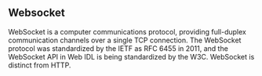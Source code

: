 ## Websocket
WebSocket is a computer communications protocol, providing full-duplex communication channels over a single TCP connection. The WebSocket protocol was standardized by the IETF as RFC 6455 in 2011, and the WebSocket API in Web IDL is being standardized by the W3C. WebSocket is distinct from HTTP.